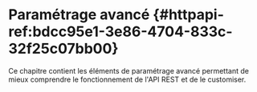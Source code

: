 # Paramétrage avancé {#httpapi-ref:bdcc95e1-3e86-4704-833c-32f25c07bb00}

Ce chapitre contient les éléments de paramétrage avancé permettant de mieux comprendre le fonctionnement de l'API REST
et de le customiser.